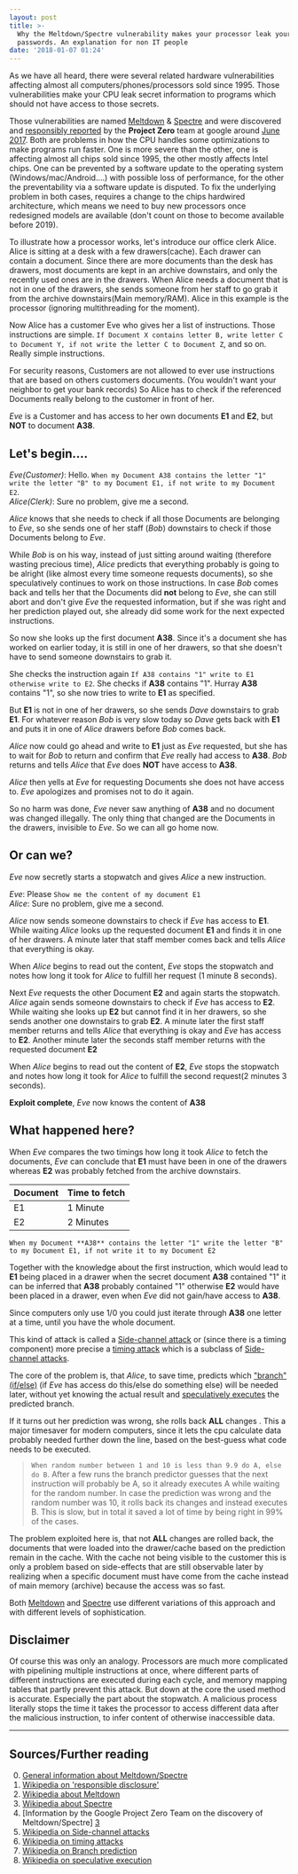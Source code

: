 ```yaml
---
layout: post
title: >-
  Why the Meltdown/Spectre vulnerability makes your processor leak your
  passwords. An explanation for non IT people
date: '2018-01-07 01:24'
---
```


As we have all heard, there were several related hardware vulnerabilities affecting almost all computers/phones/processors sold since 1995. Those vulnerabilities make your CPU leak secret information to programs which should not have access to those secrets.

Those vulnerabilities are named [Meltdown][1] & [Spectre][2] and were discovered and [responsibly reported][0] by the **Project Zero** team at google around [June 2017][3]. Both are problems in how the CPU handles some optimizations to make programs run faster. One is more severe than the other, one is affecting almost all chips sold since 1995, the other mostly affects Intel chips. One can be prevented by a software update to the operating system (Windows/mac/Android....) with possible loss of performance, for the other the preventability via a software update is disputed. To fix the underlying problem in both cases, requires a change to the chips hardwired architecture, which means we need to buy new processors once redesigned models are available (don't count on those to become available before 2019).

To illustrate how a processor works, let's introduce our office clerk Alice. Alice is sitting at a desk with a few drawers(cache). Each drawer can contain a document. Since there are more documents than the desk has drawers, most documents are kept in an archive downstairs, and only the recently used ones are in the drawers. When Alice needs a document that is not in one of the drawers, she sends someone from her staff to go grab it from the archive downstairs(Main memory/RAM). Alice in this example is the processor (ignoring multithreading for the moment).

Now Alice has a customer Eve who gives her a list of instructions. Those instructions are simple. `If Document X contains letter B, write letter C to Document Y, if not write the letter C to Document Z`, and so on. Really simple instructions.

For security reasons, Customers are not allowed to ever use instructions that are based on others customers documents. (You wouldn't want your neighbor to get your bank records) So Alice has to check if the referenced Documents really belong to the customer in front of her.

_Eve_ is a Customer and has access to her own documents **E1** and **E2**, but **NOT** to document **A38**.

## Let's begin....
_Eve(Customer)_: Hello. `When my Document A38 contains the letter "1" write the letter "B" to my Document E1, if not write to my Document E2`.<br>
_Alice(Clerk)_: Sure no problem, give me a second.

_Alice_ knows that she needs to check if all those Documents are belonging to _Eve_, so she sends one of her staff (_Bob_) downstairs to check if those Documents belong to _Eve_.

While _Bob_ is on his way, instead of just sitting around waiting (therefore wasting precious time), _Alice_ predicts that everything probably is going to be alright (like almost every time someone requests documents), so she speculatively continues to work on those instructions. In case _Bob_ comes back and tells her that the Documents did **not** belong to _Eve_, she can still abort and don't give _Eve_ the requested information, but if she was right and her prediction played out, she already did some work for the next expected instructions.

So now she looks up the first document **A38**. Since it's a document she has worked on earlier today, it is still in one of her drawers, so that she doesn't have to send someone downstairs to grab it.

She checks the instruction again `If A38 contains "1" write to E1 otherwise write to E2`. She checks if **A38** contains "1". Hurray **A38** contains "1", so she now tries to write to **E1** as specified.

But **E1** is not in one of her drawers, so she sends _Dave_ downstairs to grab **E1**. For whatever reason _Bob_ is very slow today so _Dave_ gets back with **E1** and puts it in one of _Alice_ drawers before _Bob_ comes back.

_Alice_ now could go ahead and write to **E1** just as _Eve_ requested, but she has to wait for _Bob_ to return and confirm that _Eve_ really had access to **A38**.
_Bob_ returns and tells _Alice_ that _Eve_ does **NOT** have access to **A38**.

_Alice_ then yells at _Eve_ for requesting Documents she does not have access to.
_Eve_ apologizes and promises not to do it again.

So no harm was done, _Eve_ never saw anything of **A38** and no document was changed illegally. The only thing that changed are the Documents in the drawers, invisible to _Eve_. So we can all go home now.


## Or can we?
_Eve_ now secretly starts a stopwatch and gives _Alice_ a new instruction.

_Eve_: Please `Show me the content of my document E1`<br>
_Alice_: Sure no problem, give me a second.

_Alice_ now sends someone downstairs to check if _Eve_ has access to **E1**. While waiting _Alice_ looks up the requested document **E1** and finds it in one of her drawers. A minute later that staff member comes back and tells _Alice_ that everything is okay.

When _Alice_ begins to read out the content, _Eve_ stops the stopwatch and notes how long it took for _Alice_ to fulfill her request (1 minute 8 seconds).

Next _Eve_ requests the other Document **E2** and again starts the stopwatch.
_Alice_ again sends someone downstairs to check if _Eve_ has access to **E2**. While waiting she looks up **E2** but cannot find it in her drawers, so she sends another one downstairs to grab **E2**. A minute later the first staff member returns and tells _Alice_ that everything is okay and _Eve_ has access to **E2**.
Another minute later the seconds staff member returns with the requested document **E2**

When _Alice_ begins to read out the content of **E2**, _Eve_ stops the stopwatch and notes how long it took for _Alice_ to fulfill the second request(2 minutes 3 seconds).

**Exploit complete**, _Eve_ now knows the content of **A38**

## What happened here?
When _Eve_ compares the two timings how long it took _Alice_ to fetch the documents, _Eve_ can conclude that **E1** must have been in one of the drawers whereas **E2** was probably fetched from the archive downstairs.

| Document | Time to fetch |
|----------|---------------|
| E1       | 1 Minute      |
| E2       | 2 Minutes     |

`When my Document **A38** contains the letter "1" write the letter "B" to my Document E1, if not write it to my Document E2`

Together with the knowledge about the first instruction, which would lead to **E1** being placed in a drawer when the secret document **A38** contained "1" it can be inferred that **A38** probably contained "1" otherwise **E2** would have been placed in a drawer, even when _Eve_ did not gain/have access to **A38**.

Since computers only use 1/0 you could just iterate through **A38** one letter at a time, until you have the whole document.

This kind of attack is called a [Side-channel attack][4] or (since there is a timing component) more precise a [timing attack][5] which is a subclass of [Side-channel attacks][4].

The core of the problem is, that _Alice_, to save time, predicts which ["branch" (if/else)][6] (if _Eve_ has access do this/else do something else) will be needed later, without yet knowing the actual result and [speculatively executes][7] the predicted branch.

If it turns out her prediction was wrong, she rolls back **ALL** changes . This a major timesaver for modern computers, since it lets the cpu calculate data probably needed further down the line, based on the best-guess what code needs to be executed.

> `When random number between 1 and 10 is less than 9.9 do A, else do B`. After a few runs the branch predictor guesses that the next instruction will probably be A, so it already executes A while waiting for the random number. In case the prediction was wrong and the random number was 10, it rolls back its changes and instead executes B. This is slow, but in total it saved a lot of time by being right in 99% of the cases.

The problem exploited here is, that not **ALL** changes are rolled back, the documents that were loaded into the drawer/cache based on the prediction remain in the cache. With the cache not being visible to the customer this is only a problem based on side-effects that are still observable later by realizing when a specific document must have come from the cache instead of main memory (archive) because the access was so fast.


Both [Meltdown][1] and [Spectre][2] use different variations of this approach and with different levels of sophistication.


## Disclaimer
Of course this was only an analogy. Processors are much more complicated with pipelining multiple instructions at once, where different parts of different instructions are executed during each cycle, and memory mapping tables that partly prevent this attack. But down at the core the used method is accurate. Especially the part about the stopwatch. A malicious process literally stops the time it takes the processor to access different data after the malicious instruction, to infer content of otherwise inaccessible data.


---
## Sources/Further reading

0. [General information about Meltdown/Spectre][8]
1. [Wikipedia on 'responsible disclosure'][0]
2. [Wikipedia about Meltdown][1]
3. [Wikipedia about Spectre][2]
4. [Information by the Google Project Zero Team on the discovery of Meltdown/Spectre] [3]
5. [Wikipedia on Side-channel attacks][4]
6. [Wikipedia on timing attacks][5]
7. [Wikipedia on Branch prediction][6]
8. [Wikipedia on speculative execution][7]

[0]: https://en.wikipedia.org/wiki/Responsible_disclosure "Wikipedia on 'responsible disclosure'"
[1]: https://en.wikipedia.org/wiki/Meltdown_(security_vulnerability) "Wikipedia about Meltdown"
[2]: https://en.wikipedia.org/wiki/Spectre_(security_vulnerability) "Wikipedia about Spectre"
[3]: https://googleprojectzero.blogspot.de/ "Information by the Google Project Zero Team on the discovery of Meltdown/Spectre"
[4]: https://en.wikipedia.org/wiki/Side_channel_attack "Wikipedia on Side-channel attacks"
[5]: https://en.wikipedia.org/wiki/Timing_attack "Wikipedia on timing attacks"
[6]: https://en.wikipedia.org/wiki/Branch_prediction "Wikipedia on Branch prediction"
[7]: https://en.wikipedia.org/wiki/Speculative_execution "Wikipedia on speculative execution"
[8]: https://meltdownattack.com/ "Meltdown/Spectre website"
